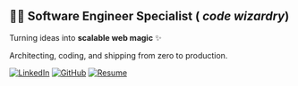 ## 🧙‍♂️ Software Engineer Specialist  ( _code wizardry_) 

Turning ideas into **scalable web magic** ✨

Architecting, coding, and shipping from zero to production.

[![LinkedIn](https://img.shields.io/badge/LinkedIn-0077B5?style=for-the-badge&logo=linkedin&logoColor=white)](https://www.linkedin.com/in/muriloarruda/)
[![GitHub](https://img.shields.io/badge/GitHub-181717?style=for-the-badge&logo=github&logoColor=white)](https://github.com/murilo-arruda)
[![Resume](https://img.shields.io/badge/Resume-PDF-red?style=for-the-badge&logo=adobeacrobatreader&logoColor=white)](./resume/Murilo-Arruda-2025.pdf)
